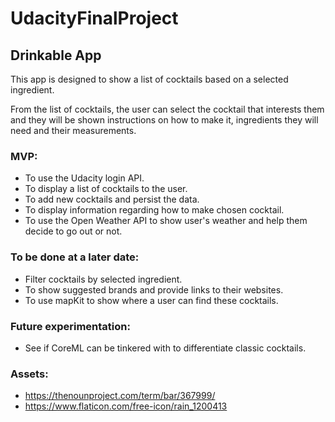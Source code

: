 # UdacityFinalProject

## Drinkable App

This app is designed to show a list of cocktails based on a
selected ingredient.

From the list of cocktails, the user can select the cocktail that
interests them and they will be shown instructions on how to make it,
ingredients they will need and their measurements.

### MVP:
* To use the Udacity login API.
* To display a list of cocktails to the user.
* To add new cocktails and persist the data.
* To display information regarding how to make chosen cocktail.
* To use the Open Weather API to show user's weather and help them decide to go out or not.

### To be done at a later date:
* Filter cocktails by selected ingredient.
* To show suggested brands and provide links to their websites.
* To use mapKit to show where a user can find these cocktails.

### Future experimentation:
* See if CoreML can be tinkered with to differentiate classic cocktails.

### Assets:
* https://thenounproject.com/term/bar/367999/
* https://www.flaticon.com/free-icon/rain_1200413

